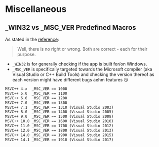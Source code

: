# Miscellaneous

## _WIN32 vs _MSC_VER Predefined Macros
As stated in the [reference](https://github.com/osmcode/libosmium/issues/224#issuecomment-323811903):

> Well, there is no right or wrong. Both are correct - each for their purpose.

- `_WIN32` is for generally checking if the app is built for/on Windows.
- `_MSC_VER` is specifically targeted towards the Microsoft compiler (aka Visual Studio or C++ Build Tools) and checking the version thereof as each version might have different bugs aehm features 😏
```txt
MSVC++ 4.x  _MSC_VER == 1000
MSVC++ 5.0  _MSC_VER == 1100
MSVC++ 6.0  _MSC_VER == 1200
MSVC++ 7.0  _MSC_VER == 1300
MSVC++ 7.1  _MSC_VER == 1310 (Visual Studio 2003)
MSVC++ 8.0  _MSC_VER == 1400 (Visual Studio 2005)
MSVC++ 9.0  _MSC_VER == 1500 (Visual Studio 2008)
MSVC++ 10.0 _MSC_VER == 1600 (Visual Studio 2010)
MSVC++ 11.0 _MSC_VER == 1700 (Visual Studio 2012)
MSVC++ 12.0 _MSC_VER == 1800 (Visual Studio 2013)
MSVC++ 14.0 _MSC_VER == 1900 (Visual Studio 2015)
MSVC++ 14.1 _MSC_VER == 1910 (Visual Studio 2017)
```